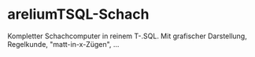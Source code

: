 # areliumTSQL-Schach
Kompletter Schachcomputer in reinem T-.SQL. Mit grafischer Darstellung, Regelkunde, "matt-in-x-Zügen", ...
